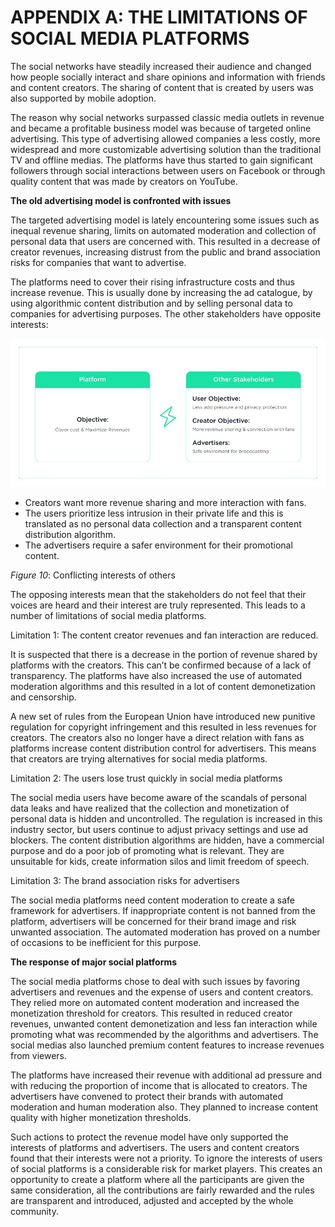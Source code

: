 # APPENDIX A: THE LIMITATIONS OF SOCIAL MEDIA PLATFORMS

The social networks have steadily increased their audience and changed how people socially interact and share opinions and information with friends and content creators. The sharing of content that is created by users was also supported by mobile adoption.

The reason why social networks surpassed classic media outlets in revenue and became a profitable business model was because of targeted online advertising. This type of advertising allowed companies a less costly, more widespread and more customizable advertising solution than the traditional TV and offline medias. The platforms have thus started to gain significant followers through social interactions between users on Facebook or through quality content that was made by creators on YouTube.



**The old advertising model is confronted with issues**

The targeted advertising model is lately encountering some issues such as inequal revenue sharing, limits on automated moderation and collection of personal data that users are concerned with. This resulted in a decrease of creator revenues, increasing distrust from the public and brand association risks for companies that want to advertise.

The platforms need to cover their rising infrastructure costs and thus increase revenue. This is usually done by increasing the ad catalogue, by using algorithmic content distribution and by selling personal data to companies for advertising purposes. The other stakeholders have opposite interests:

![](<.gitbook/assets/image (10) (1).png>)

* Creators want more revenue sharing and more interaction with fans.
* The users prioritize less intrusion in their private life and this is translated as no personal data collection and a transparent content distribution algorithm.
* The advertisers require a safer environment for their promotional content.

_Figure 10_: Conflicting interests of others

The opposing interests mean that the stakeholders do not feel that their voices are heard and their interest are truly represented. This leads to a number of limitations of social media platforms.

Limitation 1: The content creator revenues and fan interaction are reduced.

It is suspected that there is a decrease in the portion of revenue shared by platforms with the creators. This can’t be confirmed because of a lack of transparency. The platforms have also increased the use of automated moderation algorithms and this resulted in a lot of content demonetization and censorship.

A new set of rules from the European Union have introduced new punitive regulation for copyright infringement and this resulted in less revenues for creators. The creators also no longer have a direct relation with fans as platforms increase content distribution control for advertisers. This means that creators are trying alternatives for social media platforms.

Limitation 2: The users lose trust quickly in social media platforms

The social media users have become aware of the scandals of personal data leaks and have realized that the collection and monetization of personal data is hidden and uncontrolled. The regulation is increased in this industry sector, but users continue to adjust privacy settings and use ad blockers. The content distribution algorithms are hidden, have a commercial purpose and do a poor job of promoting what is relevant. They are unsuitable for kids, create information silos and limit freedom of speech.

Limitation 3: The brand association risks for advertisers

The social media platforms need content moderation to create a safe framework for advertisers. If inappropriate content is not banned from the platform, advertisers will be concerned for their brand image and risk unwanted association. The automated moderation has proved on a number of occasions to be inefficient for this purpose.



**The response of major social platforms**

The social media platforms chose to deal with such issues by favoring advertisers and revenues and the expense of users and content creators. They relied more on automated content moderation and increased the monetization threshold for creators. This resulted in reduced creator revenues, unwanted content demonetization and less fan interaction while promoting what was recommended by the algorithms and advertisers. The social medias also launched premium content features to increase revenues from viewers.

The platforms have increased their revenue with additional ad pressure and with reducing the proportion of income that is allocated to creators. The advertisers have convened to protect their brands with automated moderation and human moderation also. They planned to increase content quality with higher monetization thresholds.

Such actions to protect the revenue model have only supported the interests of platforms and advertisers. The users and content creators found that their interests were not a priority. To ignore the interests of users of social platforms is a considerable risk for market players. This creates an opportunity to create a platform where all the participants are given the same consideration, all the contributions are fairly rewarded and the rules are transparent and introduced, adjusted and accepted by the whole community.
